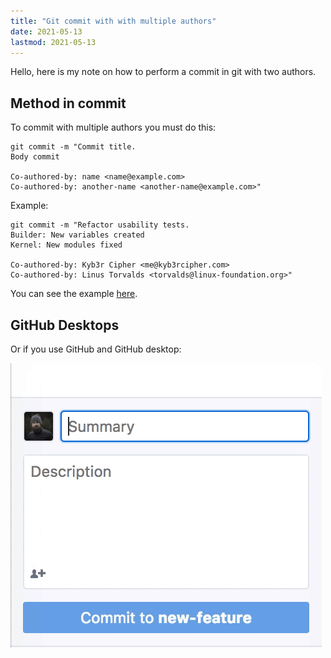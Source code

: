 ```yaml
---
title: "Git commit with with multiple authors"
date: 2021-05-13
lastmod: 2021-05-13
---
```

Hello, here is my note on how to perform a commit in git with two authors.

## Method in commit
To commit with multiple authors you must do this:

```shell
git commit -m "Commit title.
Body commit

Co-authored-by: name <name@example.com>
Co-authored-by: another-name <another-name@example.com>"
```

Example:
```shell
git commit -m "Refactor usability tests.
Builder: New variables created
Kernel: New modules fixed

Co-authored-by: Kyb3r Cipher <me@kyb3rcipher.com>
Co-authored-by: Linus Torvalds <torvalds@linux-foundation.org>"
```
You can see the example [here](https://github.com/kyb3rcipheralt/test/commit/22a81ae77c00d4125bc04bc950a40db9f403aaa8).

## GitHub Desktops
Or if you use GitHub and GitHub desktop:

![GitHub Desktop](github-desktop.gif)